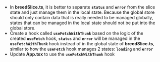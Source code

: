 - In **breedSlice.ts**, it is better to separate **`status`** and **`error`** from the slice state and just manage them in the local state. Because the global store should only contain data that is really needed to be managed globally, states that can be managed in the local state should not be put into the global store.
- Create a hook called **`useFetchWithThunk`** based on the logic of the created **`useFetch`** hook, **`status`** and **`error`** will be managed in the **`useFetchWithThunk`** hook instead of in the global state of **breedSlice.ts**, similar to how the **`useFetch`** hook manages 2 states: **`loading`** and **`error`**
- Update **App.tsx** to use the **`useFetchWithThunk`** hook